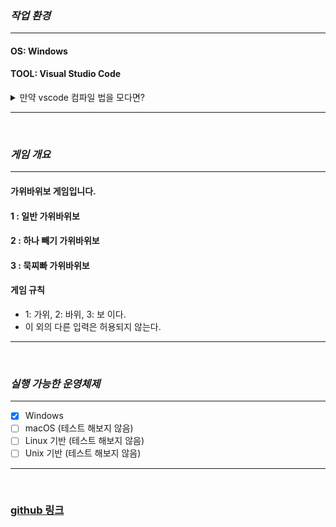 ### *작업 환경*
- - -
#### OS: Windows
#### TOOL: Visual Studio Code

<details>
<summary>만약 vscode 컴파일 법을 모다면?</summary>
  <p>https://webnautes.tistory.com/1158</p>
</details> 

- - -

<br/>

### *게임 개요*
- - -
#### 가위바위보 게임입니다.
#### 1 : 일반 가위바위보
#### 2 : 하나 빼기 가위바위보 
#### 3 : 묵찌빠 가위바위보

#### 게임 규칙
  * 1: 가위, 2: 바위, 3: 보 이다.
  * 이 외의 다른 입력은 허용되지 않는다.
- - -

<br/>

### *실행 가능한 운영체제*
- - -
- [x] Windows
- [ ] macOS  (테스트 해보지 않음)
- [ ] Linux 기반  (테스트 해보지 않음)
- [ ] Unix 기반  (테스트 해보지 않음)
- - -

<br/>

### [github 링크](https://github.com/jeongdonggyeom/RPC)
